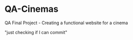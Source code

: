 # QA-Cinemas
QA Final Project - Creating a functional website for a cinema


"just checking if I can commit"
